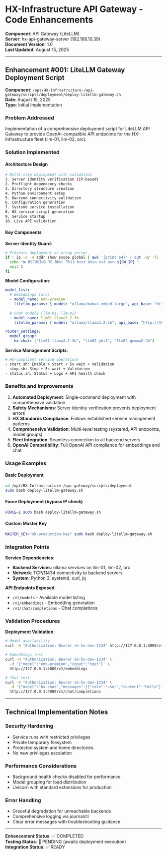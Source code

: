 # HX-Infrastructure API Gateway - Code Enhancements

**Component**: API Gateway (LiteLLM)  
**Server**: hx-api-gateway-server (192.168.10.39)  
**Document Version**: 1.0  
**Last Updated**: August 15, 2025  

---

## Enhancement #001: LiteLLM Gateway Deployment Script

**Component**: `/opt/HX-Infrastructure-/api-gateway/scripts/deployment/deploy-litellm-gateway.sh`  
**Date**: August 15, 2025  
**Type**: Initial Implementation  

### Problem Addressed
Implementation of a comprehensive deployment script for LiteLLM API Gateway to provide OpenAI-compatible API endpoints for the HX-Infrastructure fleet (llm-01, llm-02, orc).

### Solution Implemented

#### Architecture Design
```bash
# Multi-step deployment with validation
1. Server identity verification (IP-based)
2. Preflight dependency checks
3. Directory structure creation
4. Python environment setup
5. Backend connectivity validation
6. Configuration generation
7. Systemd service installation
8. HX service script generation
9. Service startup
10. Live API validation
```

#### Key Components

**Server Identity Guard**:
```bash
# Prevents deployment on wrong server
if ! ip -o -4 addr show scope global | awk '{print $4}' | cut -d/ -f1 | grep -qx "${GW_IP}"; then
  echo "❌ REFUSING TO RUN: This host does not own ${GW_IP}."
  exit 1
fi
```

**Model Configuration**:
```yaml
model_list:
  # Embeddings (orc)
  - model_name: emb-premium
    litellm_params: { model: "ollama/mxbai-embed-large", api_base: "http://192.168.10.31:11434" }
  
  # Chat models (llm-01, llm-02)
  - model_name: llm01-llama3.2-3b
    litellm_params: { model: "ollama/llama3.2:3b", api_base: "http://192.168.10.29:11434" }

router_settings:
  model_group:
    hx-chat: ["llm01-llama3.2-3b", "llm02-phi3", "llm02-gemma2-2b"]
```

**Service Management Scripts**:
```bash
# HX-compliant service operations
- start.sh: Enable + Start + 5s wait + Validation
- stop.sh: Stop + 5s wait + Validation  
- status.sh: Status + Logs + API health check
```

### Benefits and Improvements

1. **Automated Deployment**: Single-command deployment with comprehensive validation
2. **Safety Mechanisms**: Server identity verification prevents deployment errors
3. **HX Standards Compliance**: Follows established service management patterns
4. **Comprehensive Validation**: Multi-level testing (systemd, API endpoints, model groups)
5. **Fleet Integration**: Seamless connection to all backend servers
6. **OpenAI Compatibility**: Full OpenAI API compliance for embeddings and chat

### Usage Examples

#### Basic Deployment
```bash
cd /opt/HX-Infrastructure-/api-gateway/scripts/deployment
sudo bash deploy-litellm-gateway.sh
```

#### Force Deployment (bypass IP check)
```bash
FORCE=1 sudo bash deploy-litellm-gateway.sh
```

#### Custom Master Key
```bash
MASTER_KEY="sk-production-key" sudo bash deploy-litellm-gateway.sh
```

### Integration Points

**Service Dependencies**:
- **Backend Services**: ollama services on llm-01, llm-02, orc
- **Network**: TCP/11434 connectivity to backend servers
- **System**: Python 3, systemd, curl, jq

**API Endpoints Exposed**:
- `/v1/models` - Available model listing
- `/v1/embeddings` - Embedding generation
- `/v1/chat/completions` - Chat completions

### Validation Procedures

**Deployment Validation**:
```bash
# Model availability
curl -H "Authorization: Bearer sk-hx-dev-1234" http://127.0.0.1:4000/v1/models

# Embeddings test
curl -H "Authorization: Bearer sk-hx-dev-1234" \
  -d '{"model":"emb-premium","input":"test"}' \
  http://127.0.0.1:4000/v1/embeddings

# Chat test  
curl -H "Authorization: Bearer sk-hx-dev-1234" \
  -d '{"model":"hx-chat","messages":[{"role":"user","content":"Hello"}]}' \
  http://127.0.0.1:4000/v1/chat/completions
```

---

## Technical Implementation Notes

### Security Hardening
- Service runs with restricted privileges
- Private temporary filesystem
- Protected system and home directories
- No new privileges escalation

### Performance Considerations
- Background health checks disabled for performance
- Model grouping for load distribution
- Uvicorn with standard extensions for production

### Error Handling
- Graceful degradation for unreachable backends
- Comprehensive logging via journalctl
- Clear error messages with troubleshooting guidance

---

**Enhancement Status**: ✅ COMPLETED  
**Testing Status**: 🔄 PENDING (awaits deployment execution)  
**Integration Status**: ✅ READY  
